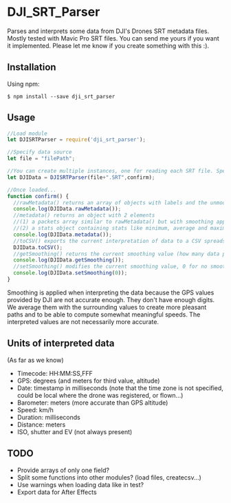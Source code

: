 # DJI_SRT_Parser

Parses and interprets some data from DJI's Drones SRT metadata files.
Mostly tested with Mavic Pro SRT files. You can send me yours if you want it implemented.
Please let me know if you create something with this :).

## Installation

Using npm:
```shell
$ npm install --save dji_srt_parser
```

## Usage
```js
//Load module
let DJISRTParser = require('dji_srt_parser');

//Specify data source
let file = "filePath";

//You can create multiple instances, one for reading each SRT file. Specify callback to run when loaded
let DJIData = DJISRTParser(file+".SRT",confirm);

//Once loaded...
function confirm() {
  //rawMetadata() returns an array of objects with labels and the unmodified SRT data in the form of strings
  console.log(DJIData.rawMetadata());
  //metadata() returns an object with 2 elements
  //(1) a packets array similar to rawMetadata() but with smoothing applied to GPS locations (see below why smoothing is used) and with computed speeds in 2d, 3d and vertical
  //(2) a stats object containing stats like minimum, average and maximum speeds based on the interpreted data
  console.log(DJIData.metadata());
  //toCSV() exports the current interpretation of data to a CSV spreadsheet the optional value raw exports the raw data instead
  DJIData.toCSV();
  //getSmoothing() returns the current smoothing value (how many data packets to average with, in each array direction)
  console.log(DJIData.getSmoothing());
  //setSmoothing() modifies the current smoothing value, 0 for no smoothing
  console.log(DJIData.setSmoothing(0));
}
```
Smoothing is applied when interpreting the data because the GPS values provided by DJI are not accurate enough. They don't have enough digits. We average them with the surrounding values to create more pleasant paths and to be able to compute somewhat meaningful speeds. The interpreted values are not necessarily more accurate.

## Units of interpreted data
(As far as we know)
- Timecode: HH:MM:SS,FFF
- GPS: degrees (and meters for third value, altitude)
- Date: timestamp in milliseconds (note that the time zone is not specified, could be local where the drone was registered, or flown...)
- Barometer: meters (more accurate than GPS altitude)
- Speed: km/h
- Duration: milliseconds
- Distance: meters
- ISO, shutter and EV (not always present)

## TODO
- Provide arrays of only one field?
- Split some functions into other modules? (load files, createcsv...)
- Use warnings when loading data like in test?
- Export data for After Effects
